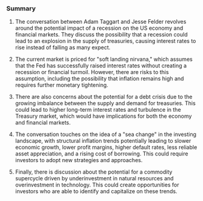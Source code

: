 ### Summary

1. The conversation between Adam Taggart and Jesse Felder revolves around the
potential impact of a recession on the US economy and financial markets. They
discuss the possibility that a recession could lead to an explosion in the
supply of treasuries, causing interest rates to rise instead of falling as
many expect.

2. The current market is priced for "soft landing nirvana," which assumes
that the Fed has successfully raised interest rates without creating a
recession or financial turmoil. However, there are risks to this assumption,
including the possibility that inflation remains high and requires further
monetary tightening.

3. There are also concerns about the potential for a debt crisis due to the
growing imbalance between the supply and demand for treasuries. This could
lead to higher long-term interest rates and turbulence in the Treasury market,
which would have implications for both the economy and financial markets.

4. The conversation touches on the idea of a "sea change" in the investing
landscape, with structural inflation trends potentially leading to slower
economic growth, lower profit margins, higher default rates, less reliable
asset appreciation, and a rising cost of borrowing. This could require
investors to adopt new strategies and approaches.

5. Finally, there is discussion about the potential for a commodity
supercycle driven by underinvestment in natural resources and overinvestment
in technology. This could create opportunities for investors who are able
to identify and capitalize on these trends.
